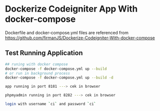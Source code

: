 # Dockerize Codeigniter App With docker-compose

Dockerfile and docker-compose.yml files are referenced from https://github.com/firmanJS/Dockerize-Codeigniter-With-docker-compose

## Test Running Application

```sh
## runing with docker compose
docker-compose -f docker-compose.yml up --build
# or run in background process
docker-compose -f docker-compose.yml up --build -d
```

```sh
app running in port 8181 ---> cek in browser
```

```sh
phpmyadmin running in port 8282 ---> cek in browser
```

```sh
login with username `ci` and password `ci`
```
